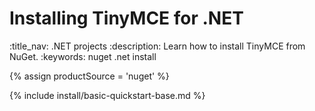 # Installing TinyMCE for .NET
:title_nav: .NET projects
:description: Learn how to install TinyMCE from NuGet.
:keywords: nuget .net install

{% assign productSource = 'nuget' %}

{% include install/basic-quickstart-base.md %}
